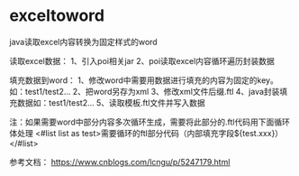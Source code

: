 # exceltoword
java读取excel内容转换为固定样式的word

读取excel数据：
1、引入poi相关jar
2、poi读取excel内容循环遍历封装数据

填充数据到word：
1、修改word中需要用数据进行填充的内容为固定的key。如：test1/test2...
2、把word另存为xml
3、修改xml文件后缀.ftl
4、java封装填充数据如：test1/test2...
5、读取模板.ftl文件并写入数据

注：如果需要word中部分内容多次循环生成，需要将此部分的.ftl代码用下面循环体处理
<#list list as test>需要循环的ftl部分代码（内部填充字段${test.xxx}）</#list>

参考文档：
https://www.cnblogs.com/lcngu/p/5247179.html
